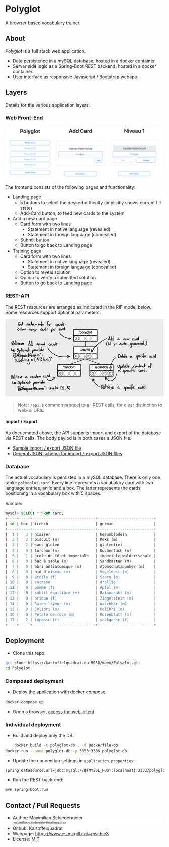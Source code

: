 # Polyglot

A browser based vocabulary trainer.

## About

*Polyglot* is a full stack web application.

 * Data persistence in a mySQL database, hosted in a docker container.
 * Server side logic as a Spring-Boot REST backend, hosted in a docker container.
 * User interface as responsive Javascript / Bootstrap webapp.

## Layers

Details for the various application layers:

### Web Front-End

![ui](documentation/ui.png)

The frontend consists of the following pages and functionality:

 * Landing page
   * 5 buttons to select the desired difficulty (implicitly shows current fill state)
   * Add-Card button, to feed new cards to the system
 * Add a new card page
   * Card form with two lines
     * Statement in native language (revealed)
     * Statement in foreign language (concealed)
   * Submit button
   * Button to go back to Landing page
 * Training page
   * Card form with two lines
     * Statement in native language (revealed)
     * Statement in foreign language (concealed)
   * Option to reveal solution
   * Option to verify a submitted solution
   * Button to go back to Landing page



### REST-API

The REST resources are arranged as indicated in the RIF model below. Some resources support optional parameters.

![rif](documentation/polyglot-rif.png)

 > Note: ```/api``` is common prequel to all REST calls, for clear distinction to web-ui URIs.

#### Import / Export

As docuemnted above, the API supports import and export of the database via REST calls. The body paylod is in both cases a JSON file.

 * [Sample import / export JSON file](documentation/ie-sample.json)
 * [General JSON schema for import / export JSON files](documentation/ie-schema.json).

### Database

The actual vocabulary is persisted in a mySQL database. There is only one table: ```polycglot.card```. Every line represents a vocabulary card with two language entries, an id and a box. The latter represents the cards positioning in a vocabulary box with 5 spaces.

Sample:  
```SQL
mysql> SELECT * FROM card;
+----+-----+----------------------------+-------------------------+
| id | box | french                     | german                  |
+----+-----+----------------------------+-------------------------+
|  1 |   3 | niaiser                    | herumblödeln            |
|  2 |   3 | biscuit (m)                | Keks (m)                |
|  3 |   2 | sans gluten                | glutenfrei              |
|  4 |   0 | torchon (m)                | Küchentuch (n)          |
|  5 |   1 | école de fôret imperiale   | imperiale waldorfschule |
|  6 |   0 | bac à sable (m)            | Sandkasten (m)          |
|  7 |   0 | abri antiatomique (m)      | Atomschutzbunker (m)    |
|  8 |   0 | nid d'oiseau (m)           | Vogelnest (n)           |
|  9 |   0 | étoile (f)                 | Stern (m)               |
| 10 |   0 | cocasse                    | drollig                 |
| 11 |   0 | pomme (f)                  | Apfel (m)               |
| 12 |   0 | subtil équilibre (m)       | Balanceakt (m)          |
| 13 |   0 | brique (f)                 | Ziegelstein (m)         |
| 14 |   0 | Raton laveur (m)           | Waschbär (m)            |
| 15 |   0 | Colibri (m)                | Kolibri (m)             |
| 16 |   0 | Pétale de rose (m)         | Rosenblatt (m)          |
| 17 |   2 | impasse (f)                | sackgasse (f)           |
+----+-----+----------------------------+-------------------------+
```
## Deployment

 * Clone this repo:  
```bash
git clone https://kartoffelquadrat.eu:5050/maex/Polyglot.git
cd Polyglot
```

### Composed deployment

 * Deploy the application with docker compose:  
```bash
docker-compose up
```

 * Open a browser, [access the web-client](http://localhost:8444/polyglot)

### Individual deployment

 * Build and deploy only the DB:  
```bash
	docker build -t polyglot-db . -f Dockerfile-db
docker run --name polyglot-db -p 3333:3306 polyglot-db
```

 * Update the connection settings in ```application.properties```:  
```properties
spring.datasource.url=jdbc:mysql://${MYSQL_HOST:localhost}:3333/polyglot
```

 * Run the REST back-end:  
```bash
mvn spring-boot:run
```

## Contact / Pull Requests

 * Author: Maximilian Schiedermeier ![email](documentation/email.png)
 * Github: Kartoffelquadrat
 * Webpage: https://www.cs.mcgill.ca/~mschie3
 * License: [MIT](https://opensource.org/licenses/MIT)
